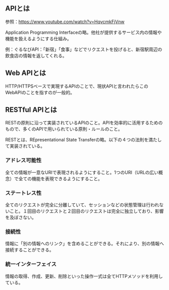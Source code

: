 ## APIとは

参照：https://www.youtube.com/watch?v=HqvcmkFjVnw

Application Programming Interfaceの略。他社が提供するサービス内の情報や機能を扱えるようにする仕組み。

例：ぐるなびAPI：「新宿」「食事」などでリクエストを投げると、新宿駅周辺の飲食店の情報を返してくれる。

## Web APIとは

HTTP/HTTPSベースで実現するAPIのことで、現状APIと言われたらこのWebAPIのことを指すのが一般的。

## RESTful APIとは

RESTの原則に沿って実装されているAPIのこと。APIを効率的に活用するためのもので、多くのAPIで用いられている原則・ルールのこと。

RESTとは、REpresentational State Transferの略。以下の４つの法則を満たして実装されている。

### アドレス可能性

全ての情報が一意なURIで表現されるようにすること。1つのURI（URLの広い概念）で全ての機能を表現できるようにすること。

### ステートレス性

全てのリクエストが完全に分離していて、セッションなどの状態管理は行われないこと。１回目のリクエストと２回目のリクエストは完全に独立しており、影響を及ぼさない。

### 接続性

情報に「別の情報へのリンク」を含めることができる。それにより、別の情報へ接続することができる。

### 統一インターフェイス

情報の取得、作成、更新、削除といった操作一式は全てHTTPメソッドを利用している。
